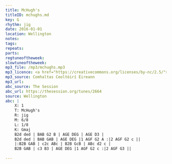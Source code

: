 ```yaml
---
title: McHugh's
titleID: mchughs.md
key: G
rhythm: jig
date: 2016-01-01
location: Wellington
notes:
tags: 
repeats: 
parts: 
regtuneoftheweek:
slowtuneoftheweek:
mp3_file: /mp3/mchughs.mp3
mp3_licence: <a href="https://creativecommons.org/licenses/by-nc/2.5/">CC-BY-NC-2.5</a>
mp3_source: Comhaltas Ceoltóirí Éireann
mp3_url: 
abc_source: The Session
abc_url: https://thesession.org/tunes/2664
source: Wellington
abc: |
    X: 1
    T: McHugh's
    R: jig
    M: 6/8
    L: 1/8
    K: Gmaj
    B2d ded | BAB G2 B | AGE DEG | AGE D3 |
    B2d ded | BAB GAB | AGE DEG |1 AGF G2 A :|2 AGF G2 c ||
    |:B2B GAB | c2c ABc | B2B GcB | ABc d2 c |
    B2B GAB | c3 B3 | AGE DEG |1 AGF G2 c :|2 AGF G3 ||
    
---
```

